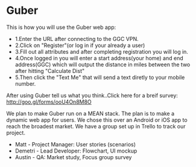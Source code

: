 # Guber

This is how you will use the Guber web app:
* 1.Enter the URL after connecting to the GGC VPN. 
* 2.Click on "Register"(or log in if your already a user)
* 3.Fill out all attributes and after completing registration you will log in. 
* 4.Once logged in you will enter a start address(your home) and end address(GGC) which will output the distance in miles between the two after hitting "Calculate Dist"
* 5.Then click the "Text Me" that will send a text diretly to your mobile number.



After using Guber tell us what you think..Click here for a breif survey: http://goo.gl/forms/ooU4On8M8O

We plan to make Guber run on a MEAN stack. The plan is to make a dynamic web app
for users. We chose this over an Android or iOS app to reach the broadest market.
We have a group set up in Trello to track our project.

* Matt - Project Manager: User stories (scenarios)
* Demetri - Lead Developer: Flowchart, UI mockup
* Austin - QA: Market study, Focus group survey
